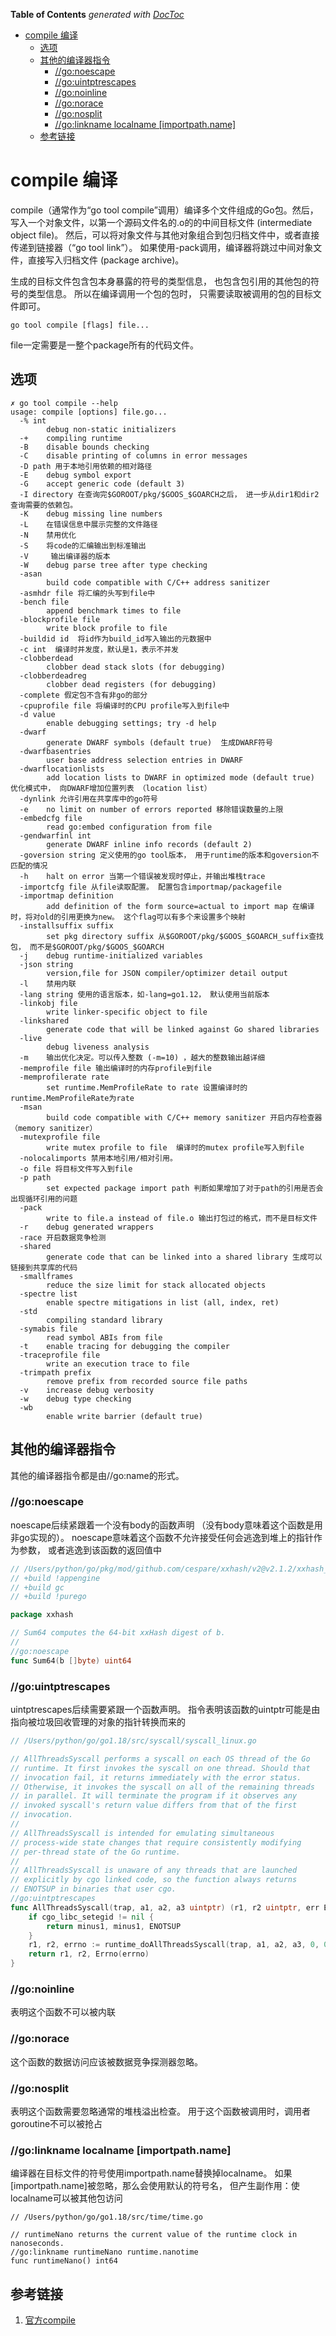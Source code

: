 <!-- START doctoc generated TOC please keep comment here to allow auto update -->
<!-- DON'T EDIT THIS SECTION, INSTEAD RE-RUN doctoc TO UPDATE -->
**Table of Contents**  *generated with [DocToc](https://github.com/thlorenz/doctoc)*

- [compile 编译](#compile-%E7%BC%96%E8%AF%91)
  - [选项](#%E9%80%89%E9%A1%B9)
  - [其他的编译器指令](#%E5%85%B6%E4%BB%96%E7%9A%84%E7%BC%96%E8%AF%91%E5%99%A8%E6%8C%87%E4%BB%A4)
    - [//go:noescape](#gonoescape)
    - [//go:uintptrescapes](#gouintptrescapes)
    - [//go:noinline](#gonoinline)
    - [//go:norace](#gonorace)
    - [//go:nosplit](#gonosplit)
    - [//go:linkname localname [importpath.name]](#golinkname-localname-importpathname)
  - [参考链接](#%E5%8F%82%E8%80%83%E9%93%BE%E6%8E%A5)

<!-- END doctoc generated TOC please keep comment here to allow auto update -->

# compile 编译 

compile（通常作为“go tool compile”调用）编译多个文件组成的Go包。然后，写入一个对象文件，以第一个源码文件名的.o的的中间目标文件 (intermediate object file)。
然后，可以将对象文件与其他对象组合到包归档文件中，或者直接传递到链接器（“go tool link”）。 如果使用-pack调用，编译器将跳过中间对象文件，直接写入归档文件 (package archive)。

生成的目标文件包含包本身暴露的符号的类型信息， 也包含包引用的其他包的符号的类型信息。 所以在编译调用一个包的包时， 只需要读取被调用的包的目标文件即可。

```shell
go tool compile [flags] file...

```
file一定需要是一整个package所有的代码文件。
## 选项

```shell
✗ go tool compile --help    
usage: compile [options] file.go...
  -% int
        debug non-static initializers
  -+    compiling runtime
  -B    disable bounds checking
  -C    disable printing of columns in error messages
  -D path 用于本地引用依赖的相对路径
  -E    debug symbol export
  -G    accept generic code (default 3)
  -I directory 在查询完$GOROOT/pkg/$GOOS_$GOARCH之后， 进一步从dir1和dir2查询需要的依赖包。
  -K    debug missing line numbers
  -L    在错误信息中展示完整的文件路径
  -N    禁用优化
  -S    将code的汇编输出到标准输出
  -V     输出编译器的版本
  -W    debug parse tree after type checking
  -asan
        build code compatible with C/C++ address sanitizer
  -asmhdr file 将汇编的头写到file中
  -bench file
        append benchmark times to file
  -blockprofile file
        write block profile to file
  -buildid id  将id作为build_id写入输出的元数据中
  -c int  编译时并发度，默认是1，表示不并发
  -clobberdead
        clobber dead stack slots (for debugging)
  -clobberdeadreg
        clobber dead registers (for debugging)
  -complete 假定包不含有非go的部分
  -cpuprofile file 将编译时的CPU profile写入到file中
  -d value
        enable debugging settings; try -d help
  -dwarf
        generate DWARF symbols (default true)  生成DWARF符号
  -dwarfbasentries
        user base address selection entries in DWARF
  -dwarflocationlists
        add location lists to DWARF in optimized mode (default true) 优化模式中， 向DWARF增加位置列表 （location list）
  -dynlink 允许引用在共享库中的go符号
  -e    no limit on number of errors reported 移除错误数量的上限
  -embedcfg file
        read go:embed configuration from file
  -gendwarfinl int
        generate DWARF inline info records (default 2)
  -goversion string 定义使用的go tool版本， 用于runtime的版本和goversion不匹配的情况
  -h    halt on error 当第一个错误被发现时停止，并输出堆栈trace
  -importcfg file 从file读取配置。 配置包含importmap/packagefile
  -importmap definition
        add definition of the form source=actual to import map 在编译时，将对old的引用更换为new。 这个flag可以有多个来设置多个映射
  -installsuffix suffix
        set pkg directory suffix 从$GOROOT/pkg/$GOOS_$GOARCH_suffix查找包， 而不是$GOROOT/pkg/$GOOS_$GOARCH
  -j    debug runtime-initialized variables
  -json string
        version,file for JSON compiler/optimizer detail output
  -l    禁用内联
  -lang string 使用的语言版本，如-lang=go1.12， 默认使用当前版本
  -linkobj file
        write linker-specific object to file
  -linkshared
        generate code that will be linked against Go shared libraries
  -live
        debug liveness analysis
  -m    输出优化决定。可以传入整数 (-m=10) ，越大的整数输出越详细
  -memprofile file 输出编译时的内存profile到file
  -memprofilerate rate
        set runtime.MemProfileRate to rate 设置编译时的runtime.MemProfileRate为rate
  -msan
        build code compatible with C/C++ memory sanitizer 开启内存检查器 （memory sanitizer）
  -mutexprofile file
        write mutex profile to file  编译时的mutex profile写入到file
  -nolocalimports 禁用本地引用/相对引用。
  -o file 将目标文件写入到file
  -p path
        set expected package import path 判断如果增加了对于path的引用是否会出现循环引用的问题
  -pack
        write to file.a instead of file.o 输出打包过的格式，而不是目标文件
  -r    debug generated wrappers
  -race 开启数据竞争检测
  -shared
        generate code that can be linked into a shared library 生成可以链接到共享库的代码
  -smallframes
        reduce the size limit for stack allocated objects
  -spectre list
        enable spectre mitigations in list (all, index, ret)
  -std
        compiling standard library
  -symabis file
        read symbol ABIs from file
  -t    enable tracing for debugging the compiler
  -traceprofile file
        write an execution trace to file
  -trimpath prefix
        remove prefix from recorded source file paths
  -v    increase debug verbosity
  -w    debug type checking
  -wb
        enable write barrier (default true)

```

## 其他的编译器指令

其他的编译器指令都是由//go:name的形式。


### //go:noescape

noescape后续紧跟着一个没有body的函数声明 （没有body意味着这个函数是用非go实现的）。 noescape意味着这个函数不允许接受任何会逃逸到堆上的指针作为参数， 或者逃逸到该函数的返回值中
```go
// /Users/python/go/pkg/mod/github.com/cespare/xxhash/v2@v2.1.2/xxhash_amd64.go
// +build !appengine
// +build gc
// +build !purego

package xxhash

// Sum64 computes the 64-bit xxHash digest of b.
//
//go:noescape
func Sum64(b []byte) uint64
```

### //go:uintptrescapes
uintptrescapes后续需要紧跟一个函数声明。 指令表明该函数的uintptr可能是由指向被垃圾回收管理的对象的指针转换而来的


```go
// /Users/python/go/go1.18/src/syscall/syscall_linux.go

// AllThreadsSyscall performs a syscall on each OS thread of the Go
// runtime. It first invokes the syscall on one thread. Should that
// invocation fail, it returns immediately with the error status.
// Otherwise, it invokes the syscall on all of the remaining threads
// in parallel. It will terminate the program if it observes any
// invoked syscall's return value differs from that of the first
// invocation.
//
// AllThreadsSyscall is intended for emulating simultaneous
// process-wide state changes that require consistently modifying
// per-thread state of the Go runtime.
//
// AllThreadsSyscall is unaware of any threads that are launched
// explicitly by cgo linked code, so the function always returns
// ENOTSUP in binaries that user cgo.
//go:uintptrescapes
func AllThreadsSyscall(trap, a1, a2, a3 uintptr) (r1, r2 uintptr, err Errno) {
	if cgo_libc_setegid != nil {
		return minus1, minus1, ENOTSUP
	}
	r1, r2, errno := runtime_doAllThreadsSyscall(trap, a1, a2, a3, 0, 0, 0)
	return r1, r2, Errno(errno)
}
```

### //go:noinline
表明这个函数不可以被内联

### //go:norace

这个函数的数据访问应该被数据竞争探测器忽略。

### //go:nosplit
表明这个函数需要忽略通常的堆栈溢出检查。 用于这个函数被调用时，调用者goroutine不可以被抢占

### //go:linkname localname [importpath.name]
编译器在目标文件的符号使用importpath.name替换掉localname。 如果[importpath.name]被忽略，那么会使用默认的符号名， 但产生副作用：使localname可以被其他包访问

```shell
// /Users/python/go/go1.18/src/time/time.go

// runtimeNano returns the current value of the runtime clock in nanoseconds.
//go:linkname runtimeNano runtime.nanotime
func runtimeNano() int64
```


## 参考链接

1. [官方compile](https://pkg.go.dev/cmd/compile#hdr-Command_Line)